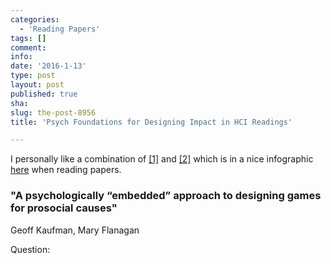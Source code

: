 ```yaml
---
categories:
  - 'Reading Papers'
tags: []
comment: 
info: 
date: '2016-1-13'
type: post
layout: post
published: true
sha: 
slug: the-post-8956
title: 'Psych Foundations for Designing Impact in HCI Readings'

---
```

I personally like a combination of [[1]](http://www.eecs.harvard.edu/~michaelm/postscripts/ReadPaper.pdf) and [[2]](http://www.cs.columbia.edu/~hgs/netbib/efficientReading.pdf) which is in a nice infographic [here](http://www.slideshare.net/ElsevierConnect/infographic-how-to-read-scientific-papers) when reading papers.

### "A psychologically “embedded” approach to designing games for prosocial causes"

Geoff Kaufman, Mary Flanagan

Question:
